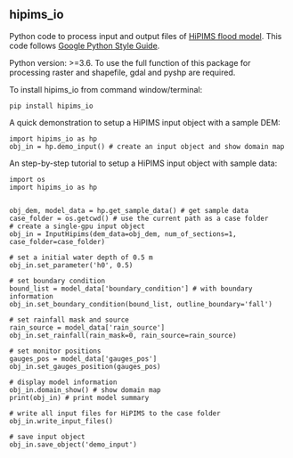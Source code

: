 hipims_io
--------
Python code to process input and output files of [HiPIMS flood model](https://github.com/HEMLab/hipims). This code follows [Google Python Style Guide](http://google.github.io/styleguide/pyguide.html).

Python version: >=3.6. To use the full function of this package for processing raster and shapefile, gdal and pyshp are required.

To install hipims_io from command window/terminal:
```
pip install hipims_io
```
A quick demonstration to setup a HiPIMS input object with a sample DEM:
```
import hipims_io as hp
obj_in = hp.demo_input() # create an input object and show domain map
```
An step-by-step tutorial to setup a HiPIMS input object with sample data:


```
import os
import hipims_io as hp


obj_dem, model_data = hp.get_sample_data() # get sample data
case_folder = os.getcwd() # use the current path as a case folder
# create a single-gpu input object
obj_in = InputHipims(dem_data=obj_dem, num_of_sections=1, case_folder=case_folder)

# set a initial water depth of 0.5 m
obj_in.set_parameter('h0', 0.5)

# set boundary condition
bound_list = model_data['boundary_condition'] # with boundary information
obj_in.set_boundary_condition(bound_list, outline_boundary='fall')

# set rainfall mask and source
rain_source = model_data['rain_source']
obj_in.set_rainfall(rain_mask=0, rain_source=rain_source)

# set monitor positions
gauges_pos = model_data['gauges_pos']
obj_in.set_gauges_position(gauges_pos) 

# display model information
obj_in.domain_show() # show domain map
print(obj_in) # print model summary

# write all input files for HiPIMS to the case folder
obj_in.write_input_files() 

# save input object
obj_in.save_object('demo_input')
```
